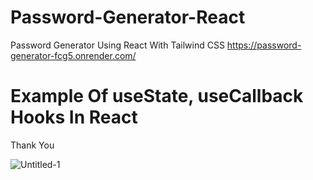 # Password-Generator-React
Password Generator Using React With Tailwind CSS 
https://password-generator-fcg5.onrender.com/

# Example Of useState, useCallback Hooks In React
Thank You

![Untitled-1](https://github.com/lokesh-sain/Password-Generator-React/assets/68300683/933ebdae-4bfe-436b-a38f-04957e185c1e)
